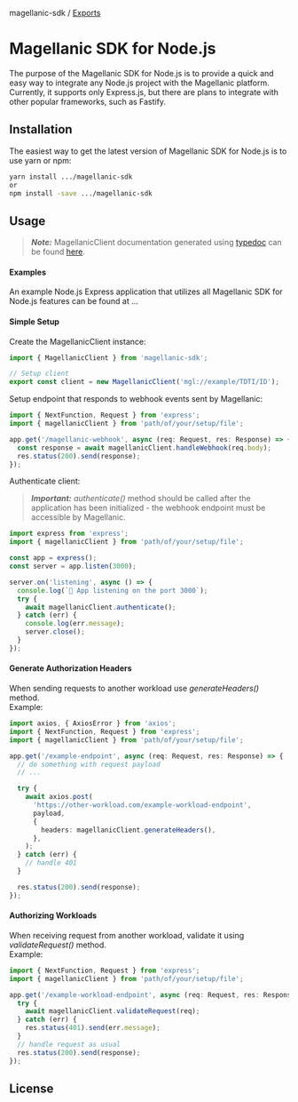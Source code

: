 magellanic-sdk / [Exports](modules.md)

# Magellanic SDK for Node.js

The purpose of the Magellanic SDK for Node.js is to provide a quick and easy way to integrate any Node.js project with the Magellanic platform. Currently, it supports only Express.js, but there are plans to integrate with other popular frameworks, such as Fastify.

## Installation

The easiest way to get the latest version of Magellanic SDK for Node.js is to use yarn or npm:

[//]: # 'TODO: replace with proper npm package name'

```bash
yarn install .../magellanic-sdk
or
npm install -save .../magellanic-sdk
```

## Usage

> _**Note:**_ MagellanicClient documentation generated using [typedoc](https://github.com/TypeStrong/typedoc) can be found [here](docs/classes/MagellanicClient.md).

#### Examples

An example Node.js Express application that utilizes all Magellanic SDK for Node.js features can be found at ...

#### Simple Setup

Create the MagellanicClient instance:

```ts
import { MagellanicClient } from 'magellanic-sdk';

// Setup client
export const client = new MagellanicClient('mgl://example/TDTI/ID');
```

Setup endpoint that responds to webhook events sent by Magellanic:

```ts
import { NextFunction, Request } from 'express';
import { magellanicClient } from 'path/of/your/setup/file';

app.get('/magellanic-webhook', async (req: Request, res: Response) => {
  const response = await magellanicClient.handleWebhook(req.body);
  res.status(200).send(response);
});
```

Authenticate client:

> **_Important:_** _authenticate()_ method should be called after the application has been initialized - the webhook endpoint must be accessible by Magellanic.

```ts
import express from 'express';
import { magellanicClient } from 'path/of/your/setup/file';

const app = express();
const server = app.listen(3000);

server.on('listening', async () => {
  console.log(`🚀 App listening on the port 3000`);
  try {
    await magellanicClient.authenticate();
  } catch (err) {
    console.log(err.message);
    server.close();
  }
});
```

#### Generate Authorization Headers

When sending requests to another workload use _generateHeaders()_ method. <br>
Example:

```ts
import axios, { AxiosError } from 'axios';
import { NextFunction, Request } from 'express';
import { magellanicClient } from 'path/of/your/setup/file';

app.get('/example-endpoint', async (req: Request, res: Response) => {
  // do something with request payload
  // ...

  try {
    await axios.post(
      'https://other-workload.com/example-workload-endpoint',
      payload,
      {
        headers: magellanicClient.generateHeaders(),
      },
    );
  } catch (err) {
    // handle 401
  }

  res.status(200).send(response);
});
```

#### Authorizing Workloads

When receiving request from another workload, validate it using _validateRequest()_ method. <br>
Example:

```ts
import { NextFunction, Request } from 'express';
import { magellanicClient } from 'path/of/your/setup/file';

app.get('/example-workload-endpoint', async (req: Request, res: Response) => {
  try {
    await magellanicClient.validateRequest(req);
  } catch (err) {
    res.status(401).send(err.message);
  }
  // handle request as usual
  res.status(200).send(response);
});
```

## License

[//]: # 'TODO'
